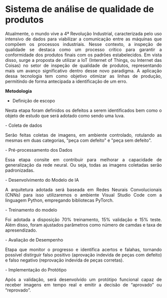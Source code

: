 # Sistema de análise de qualidade de produtos
<p align="justify">
Atualmente, o mundo vive a 4ª Revolução Industrial, caracterizada pelo uso intensivo de dados para viabilizar a comunicação entre as máquinas que compõem os processos industriais. Nesse contexto, a inspeção de qualidade se destaca como um processo crítico para garantir a conformidade dos produtos finais com os padrões estabelecidos. Em vista disso, surge a proposta de utilizar a IoT (Internet of Things, ou Internet das Coisas) no setor de inspeção de qualidade de produtos, representando mais um avanço significativo dentro desse novo paradigma. A aplicação dessa tecnologia tem como objetivo otimizar as linhas de produção, permitindo de forma antecipada a identificação de um erro. 
</p>

**Metodologia**

- Definição de escopo
<p align="justify">
Nesta etapa foram definidos os defeitos a serem identificados bem como o objeto de estudo que será adotado como sendo uma luva.
</p>
- Coleta de dados
<p align="justify">
Serão feitas coletas de imagens, em ambiente controlado, rotulando as mesmas em duas categorias, "peça com defeito" e "peça sem defeito".
</p>
- Pré-processamento dos Dados
<p align="justify">
Essa etapa consite em contribuir para melhorar a capacidade de generalização da rede neural. Ou seja, todas as imagens coletadas serão padronizadas.
</p>
- Desenvolvimento do Modelo de IA
<p align="justify">
A arquitetura adotada será baseada em Redes Neurais Convolucionais (CNNs) para isso utilizaremos o ambiente Visual Studio Code com a linguagem Python, empregando bibliotecas PyTorch.
</p>
- Treinamento do modelo
<p align="justify">
Foi adotada a disposição 70% treinamento, 15% validação e 15% teste. Além disso, foram ajustados parâmetros como número de camdas e taxa de apresendizado.
</p>
- Avaliação de Desempenho
<p align="justify">
Etapa que monitor o progresso e identifica acertos e falahas, tornando possível distirguir falso positivo (aprovação indevida de peças com defeito) e falso negativo (reprovação indevida de peças corretas).
</p>
- Implementação do Protótipo
<p align="justify">
Após a validação, será desenvolvido um protótipo funcional capaz de receber imagens em tempo real e emitir a decisão de “aprovado” ou “reprovado”.
</p>
